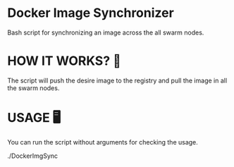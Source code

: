# Docker Image Synchronizer

Bash script for synchronizing an image across the all swarm nodes.

# HOW IT WORKS? 🔩

The script will push the desire image to the registry and pull the image in all the swarm nodes.

# USAGE 🖥

You can run the script without arguments for checking the usage.

./DockerImgSync <img> <repository>
